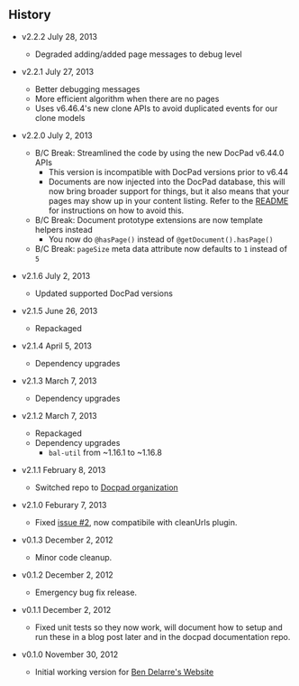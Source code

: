 ## History

- v2.2.2 July 28, 2013
	- Degraded adding/added page messages to debug level

- v2.2.1 July 27, 2013
	- Better debugging messages
	- More efficient algorithm when there are no pages
	- Uses v6.46.4's new clone APIs to avoid duplicated events for our clone models

- v2.2.0 July 2, 2013
	- B/C Break: Streamlined the code by using the new DocPad v6.44.0 APIs
		- This version is incompatible with DocPad versions prior to v6.44
		- Documents are now injected into the DocPad database, this will now bring broader support for things, but it also means that your pages may show up in your content listing. Refer to the [README](https://github.com/docpad/docpad-plugin-paged) for instructions on how to avoid this.
	- B/C Break: Document prototype extensions are now template helpers instead
		- You now do `@hasPage()` instead of `@getDocument().hasPage()`
	- B/C Break: `pageSize` meta data attribute now defaults to `1` instead of `5`

- v2.1.6 July 2, 2013
	- Updated supported DocPad versions

- v2.1.5 June 26, 2013
	- Repackaged

- v2.1.4 April 5, 2013
	- Dependency upgrades

- v2.1.3 March 7, 2013
	- Dependency upgrades

- v2.1.2 March 7, 2013
	- Repackaged
	- Dependency upgrades
		-  `bal-util` from ~1.16.1 to ~1.16.8

- v2.1.1 February 8, 2013
	- Switched repo to [Docpad organization](https://github.com/docpad/docpad-plugin-paged)

- v2.1.0 Feburary 7, 2013
	- Fixed [issue #2](https://github.com/docpad/docpad-plugin-paged/issues/1), now compatibile with cleanUrls plugin.

- v0.1.3 December 2, 2012
	- Minor code cleanup.
	
- v0.1.2 December 2, 2012
	- Emergency bug fix release.

- v0.1.1 December 2, 2012
	- Fixed unit tests so they now work, will document how to setup and run these in a blog post later and in the docpad documentation repo.

- v0.1.0 November 30, 2012
	- Initial working version for [Ben Delarre's Website](https://github.com/benjamind/delarre.net.docpad)